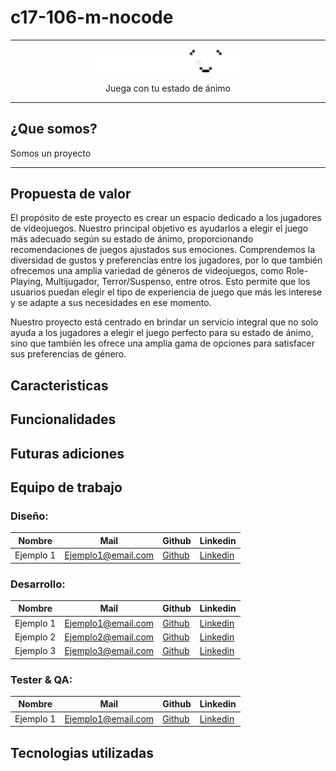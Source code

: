 # c17-106-m-nocode

--------------

<p align="center">
  <img src="logos/Logo Playmood.png" alt="Logo del proyecto" width="250">
</p>
<p align="center">Juega con tu estado de ánimo</p>

--------------
## ¿Que somos?

Somos un proyecto

--------------

## Propuesta de valor

El propósito de este proyecto es crear un espacio dedicado a los jugadores de videojuegos. Nuestro principal objetivo es ayudarlos a elegir el juego más adecuado según su estado de ánimo, proporcionando recomendaciones de juegos ajustados sus emociones.
Comprendemos la diversidad de gustos y preferencias entre los jugadores, por lo que también ofrecemos una amplia variedad de géneros de videojuegos, como Role-Playing, Multijugador, Terror/Suspenso, entre otros. Esto permite que los usuarios puedan elegir el tipo de experiencia de juego que más les interese y se adapte a sus necesidades en ese momento. 

Nuestro proyecto está centrado en brindar un servicio integral que no solo ayuda a los jugadores a elegir el juego perfecto para su estado de ánimo, sino que también les ofrece una amplia gama de opciones para satisfacer sus preferencias de género.

## Caracteristicas

## Funcionalidades

## Futuras adiciones

## Equipo de trabajo

### Diseño:
| Nombre   | Mail                | Github                                  | Linkedin                                |
|----------|---------------------|-----------------------------------------|-----------------------------------------|
| Ejemplo 1 | Ejemplo1@email.com  | [Github](enlace/al/perfil/github)   | [Linkedin](enlace/al/perfil/linkedin)|


### Desarrollo:
| Nombre   | Mail                | Github                                  | Linkedin                                |
|----------|---------------------|-----------------------------------------|-----------------------------------------|
| Ejemplo 1 | Ejemplo1@email.com  | [Github](enlace/al/perfil/github)    | [Linkedin](enlace/al/perfil/linkedin)|
| Ejemplo 2 | Ejemplo2@email.com  | [Github](enlace/al/perfil/github)    | [Linkedin](enlace/al/perfil/linkedin)|
| Ejemplo 3 | Ejemplo3@email.com  | [Github](enlace/al/perfil/github)    | [Linkedin](enlace/al/perfil/linkedin)|

### Tester & QA:
| Nombre   | Mail                | Github                                  | Linkedin                                |
|----------|---------------------|-----------------------------------------|-----------------------------------------|
| Ejemplo 1 | Ejemplo1@email.com  | [Github](enlace/al/perfil/github)    | [Linkedin](enlace/al/perfil/linkedin)|

## Tecnologias utilizadas
